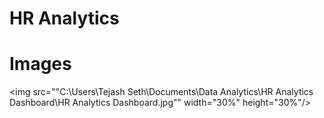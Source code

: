 # **HR Analytics**

# Images
<img src=""C:\Users\Tejash Seth\Documents\Data Analytics\HR Analytics Dashboard\HR Analytics Dashboard.jpg""  width="30%" height="30%"/>
